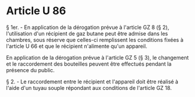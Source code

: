 # Article U 86

§ 1er. - En application de la dérogation prévue à l'article GZ 8 (§ 2), l'utilisation d'un récipient de gaz butane peut être admise dans les chambres, sous réserve que celles-ci remplissent les conditions fixées à l'article U 66 et que le récipient n'alimente qu'un appareil.

En application de la dérogation prévue à l'article GZ 5 (§ 3), le changement et le raccordement des bouteilles peuvent être effectués pendant la présence du public.

§ 2. - Le raccordement entre le récipient et l'appareil doit être réalisé à l'aide d'un tuyau souple répondant aux conditions de l'article GZ 18.
